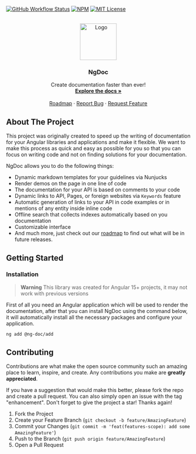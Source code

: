 [![GitHub Workflow Status][build-shield]][build-url]
[![NPM][npm-shield]][npm-url]
[![MIT License][license-shield]][license-url]

<!-- PROJECT LOGO -->
<br />
<div align="center">
  <a href="https://github.com/skoropadas/ng-doc">
    <img src="https://ng-doc.com/assets/images/ng-doc.svg?" alt="Logo" height="100px">
  </a>

<h3 align="center">NgDoc</h3>

  <p align="center">
    Create documentation faster than ever!
    <br />
    <a href="https://ng-doc.com/"><strong>Explore the docs »</strong></a>
    <br />
    <br />
	<a href="https://ng-doc.com/getting-started/roadmap">Roadmap</a>
    ·
    <a href="https://github.com/skoropadas/ng-doc/issues">Report Bug</a>
    ·
    <a href="https://github.com/skoropadas/ng-doc/issues">Request Feature</a>
  </p>
</div>

<!-- ABOUT THE PROJECT -->

## About The Project

This project was originally created to speed up the writing of documentation for your Angular
libraries and applications and make it flexible. We want to make this process as quick and easy as
possible for you so that you can focus on writing code and not on finding solutions for your
documentation.

NgDoc allows you to do the following things:

-   Dynamic markdown templates for your guidelines via Nunjucks
-   Render demos on the page in one line of code
-   The documentation for your API is based on comments to your code
-   Dynamic links to API, Pages, or foreign websites via `Keywords` feature
-   Automatic generation of links to your API in code examples or in mentions of any entity inside
    inline code
-   Offline search that collects indexes automatically based on you documentation
-   Customizable interface
-   And much more, just check out
    our [roadmap](https://ng-doc.com/getting-started/roadmap) to find out what will be in future
    releases.

<!-- GETTING STARTED -->

## Getting Started

### Installation

> **Warning**
> This library was created for Angular 15+ projects, it may not work with previous versions

First of all you need an Angular application which will be used to render the documentation, after
that you can install NgDoc using the command below, it will automatically install all the necessary
packages and configure your application.

```bash
ng add @ng-doc/add
```

<!-- CONTRIBUTING -->

## Contributing

Contributions are what make the open source community such an amazing place to learn, inspire, and
create. Any contributions you make are **greatly appreciated**.

If you have a suggestion that would make this better, please fork the repo and create a pull
request. You can also simply open an issue with the tag "enhancement".
Don't forget to give the project a star! Thanks again!

1. Fork the Project
2. Create your Feature Branch (`git checkout -b feature/AmazingFeature`)
3. Commit your Changes (`git commit -m 'feat(features-scope): add some AmazingFeature'`)
4. Push to the Branch (`git push origin feature/AmazingFeature`)
5. Open a Pull Request

<!-- MARKDOWN LINKS & IMAGES -->
<!-- https://www.markdownguide.org/basic-syntax/#reference-style-links -->

[npm-shield]: https://img.shields.io/npm/v/@ng-doc/builder.svg?style=for-the-badge
[npm-url]: https://www.npmjs.com/package/@ng-doc/builder
[license-shield]: https://img.shields.io/github/license/skoropadas/ng-doc.svg?style=for-the-badge
[license-url]: https://github.com/skoropadas/ng-doc/blob/main/LICENSE
[build-shield]: https://img.shields.io/github/actions/workflow/status/skoropadas/ng-doc/release.yml?style=for-the-badge&branch=release
[build-url]: https://github.com/skoropadas/ng-doc/actions
